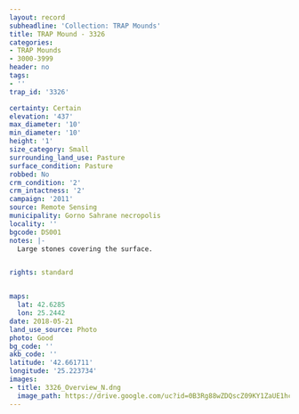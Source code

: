 ```yaml
---
layout: record
subheadline: 'Collection: TRAP Mounds'
title: TRAP Mound - 3326
categories:
- TRAP Mounds
- 3000-3999
header: no
tags:
- ''
trap_id: '3326'

certainty: Certain
elevation: '437'
max_diameter: '10'
min_diameter: '10'
height: '1'
size_category: Small
surrounding_land_use: Pasture
surface_condition: Pasture
robbed: No
crm_condition: '2'
crm_intactness: '2'
campaign: '2011'
source: Remote Sensing
municipality: Gorno Sahrane necropolis
locality: ''
bgcode: DS001
notes: |-
  Large stones covering the surface.


rights: standard


maps:
  lat: 42.6285
  lon: 25.2442
date: 2018-05-21
land_use_source: Photo
photo: Good
bg_code: ''
akb_code: ''
latitude: '42.661711'
longitude: '25.223734'
images:
- title: 3326_Overview_N.dng
  image_path: https://drive.google.com/uc?id=0B3Rg88wZDQscZ09KY1ZaUE1hcUU
---
```

